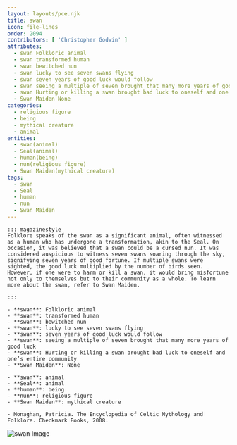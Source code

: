 ```yaml
---
layout: layouts/pce.njk
title: swan
icon: file-lines
order: 2094
contributors: [ 'Christopher Godwin' ]
attributes:
  - swan Folkloric animal
  - swan transformed human
  - swan bewitched nun
  - swan lucky to see seven swans flying
  - swan seven years of good luck would follow
  - swan seeing a multiple of seven brought that many more years of good luck
  - swan Hurting or killing a swan brought bad luck to oneself and one’s entire community
  - Swan Maiden None
categories:
  - religious figure
  - being
  - mythical creature
  - animal
entities:
  - swan(animal)
  - Seal(animal)
  - human(being)
  - nun(religious figure)
  - Swan Maiden(mythical creature)
tags:
  - swan
  - Seal
  - human
  - nun
  - Swan Maiden
---
```

``` tab [group1:Info]
::: magazinestyle
Folklore speaks of the swan as a significant animal, often witnessed as a human who has undergone a transformation, akin to the Seal. On occasion, it was believed that a swan could be a cursed nun. It was considered auspicious to witness seven swans soaring through the sky, signifying seven years of good fortune. If multiple swans were sighted, the good luck multiplied by the number of birds seen. However, if one were to harm or kill a swan, it would bring misfortune not only to themselves but to their community as a whole. To learn more about the swan, refer to Swan Maiden.

:::
```
``` tab [group1:Attributes]
- **swan**: Folkloric animal
- **swan**: transformed human
- **swan**: bewitched nun
- **swan**: lucky to see seven swans flying
- **swan**: seven years of good luck would follow
- **swan**: seeing a multiple of seven brought that many more years of good luck
- **swan**: Hurting or killing a swan brought bad luck to oneself and one’s entire community
- **Swan Maiden**: None
```
``` tab [group1:Entities]
- **swan**: animal
- **Seal**: animal
- **human**: being
- **nun**: religious figure
- **Swan Maiden**: mythical creature
```
``` tab [group1:Sources]
- Monaghan, Patricia. The Encyclopedia of Celtic Mythology and Folklore. Checkmark Books, 2008.
```
![swan Image](['https://upload.wikimedia.org/wikipedia/commons/1/12/Cygnus_olor_2_%28Marek_Szczepanek%29.jpg'])
